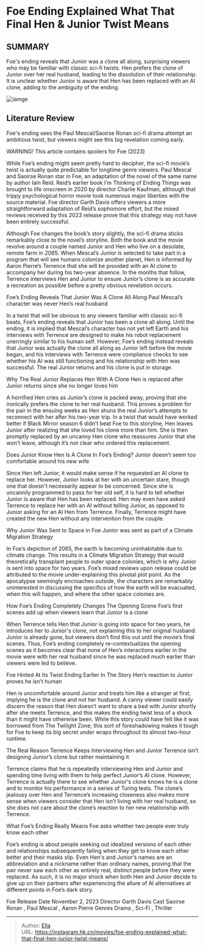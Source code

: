 # Foe Ending Explained What That Final Hen &amp; Junior Twist Means


## SUMMARY 



  Foe&#39;s ending reveals that Junior was a clone all along, surprising viewers who may be familiar with classic sci-fi twists.   Hen prefers the clone of Junior over her real husband, leading to the dissolution of their relationship.   It is unclear whether Junior is aware that Hen has been replaced with an AI clone, adding to the ambiguity of the ending.  

![iamge](https://static1.srcdn.com/wordpress/wp-content/uploads/2024/01/paul-mescal-s-disatrught-junior-rests-his-head-on-saoirse-ronan-s-hen-s-shoulder-in-foe.jpg)

## Literature Review

Foe&#39;s ending sees the Paul Mescal/Saoirse Ronan sci-fi drama attempt an ambitious twist, but viewers might see this big revelation coming early.




WARNING! This article contains spoilers for Foe (2023)




While Foe’s ending might seem pretty hard to decipher, the sci-fi movie’s twist is actually quite predictable for longtime genre viewers. Paul Mescal and Saoirse Ronan star in Foe, an adaptation of the novel of the same name by author Iain Reid. Reid’s earlier book I’m Thinking of Ending Things was brought to life onscreen in 2020 by director Charlie Kaufman, although that trippy psychological horror movie took numerous major liberties with the source material. Foe director Garth Davis offers viewers a more straightforward adaptation of Reid’s sophomore effort, but the mixed reviews received by this 2023 release prove that this strategy may not have been entirely successful.

Although Foe changes the book’s story slightly, the sci-fi drama sticks remarkably close to the novel’s storyline. Both the book and the movie revolve around a couple named Junior and Hen who live on a desolate, remote farm in 2065. When Mescal’s Junior is selected to take part in a program that will see humans colonize another planet, Hen is informed by Aaron Pierre’s Terrence that she will be provided with an AI clone to accompany her during his two-year absence. In the months that follow, Terrence interviews Hen and Junior to ensure Junior’s clone is as accurate a recreation as possible before a pretty obvious revelation occurs.





 Foe’s Ending Reveals That Junior Was A Clone All Along 
Paul Mescal’s character was never Hen’s real husband
         

In a twist that will be obvious to any viewers familiar with classic sci-fi beats, Foe’s ending reveals that Junior has been a clone all along. Until the ending, it is implied that Mescal’s character has not yet left Earth and his interviews with Terrence are designed to make his robot replacement unerringly similar to his human self. However, Foe’s ending instead reveals that Junior was actually the clone all along as Junior left before the movie began, and his interviews with Terrence were compliance checks to see whether his AI was still functioning and his relationship with Hen was successful. The real Junior returns and his clone is put in storage.



 Why The Real Junior Replaces Hen With A Clone 
Hen is replaced after Junior returns since she no longer loves him
          




A horrified Hen cries as Junior’s clone is packed away, proving that she ironically prefers the clone to her real husband. This proves a problem for the pair in the ensuing weeks as Hen shuns the real Junior’s attempts to reconnect with her after his two-year trip. In a twist that would have worked better if Black Mirror season 6 didn’t beat Foe to this storyline, Hen leaves Junior after realizing that she loved his clone more than him. She is then promptly replaced by an uncanny Hen clone who reassures Junior that she won’t leave, although it’s not clear who ordered this replacement.



 Does Junior Know Hen Is A Clone In Foe’s Ending? 
Junior doesn’t seem too comfortable around his new wife
          

Since Hen left Junior, it would make sense if he requested an AI clone to replace her. However, Junior looks at her with an uncertain stare, though one that doesn&#39;t necessarily appear to be concerned. Since she is uncannily programmed to pass for her old self, it is hard to tell whether Junior is aware that Hen has been replaced. Hen may even have asked Terrence to replace her with an AI without telling Junior, as opposed to Junior asking for an AI Hen from Terrence. Finally, Terrence might have created the new Hen without any intervention from the couple.






 Why Junior Was Sent to Space in Foe 
Junior was sent as part of a Climate Migration Strategy
          

In Foe’s depiction of 2065, the earth is becoming uninhabitable due to climate change. This results in a Climate Migration Strategy that would theoretically transplant people to outer space colonies, which is why Junior is sent into space for two years. Foe’s mixed reviews upon release could be attributed to the movie under-explaining this pivotal plot point. As the apocalypse seemingly encroaches outside, the characters are remarkably uninterested in discussing the specifics of how the earth will be evacuated, when this will happen, and where the other space colonies are.



 How Foe’s Ending Completely Changes The Opening Scene 
Foe’s first scenes add up when viewers learn that Junior is a clone
          




When Terrence tells Hen that Junior is going into space for two years, he introduces her to Junior&#39;s clone, not explaining this to her original husband. Junior is already gone, but viewers don’t find this out until the movie’s final scenes. Thus, Foe’s ending completely re-contextualizes the opening scenes as it becomes clear that none of Hen’s interactions earlier in the movie were with her real husband since he was replaced much earlier than viewers were led to believe.



 Foe Hinted At Its Twist Ending Earlier In The Story 
Hen’s reaction to Junior proves he isn’t human
          

Hen is uncomfortable around Junior and treats him like a stranger at first, implying he is the clone and not her husband. A canny viewer could easily discern the reason that Hen doesn’t want to share a bed with Junior shortly after she meets Terrence, and this makes the ending twist less of a shock than it might have otherwise been. While this story could have felt like it was borrowed from The Twilight Zone, this sort of foreshadowing makes it tough for Foe to keep its big secret under wraps throughout its almost two-hour runtime.






 The Real Reason Terrence Keeps Interviewing Hen and Junior 
Terrence isn’t designing Junior’s clone but rather maintaining it
          

Terrence claims that he is repeatedly interviewing Hen and Junior and spending time living with them to help perfect Junior’s AI clone. However, Terrence is actually there to see whether Junior&#39;s clone knows he is a clone and to monitor his performance in a series of Turing tests. The clone’s jealousy over Hen and Terrence’s increasing closeness also makes more sense when viewers consider that Hen isn’t living with her real husband, so she does not care about the clone’s reaction to her new relationship with Terrence.



 What Foe’s Ending Really Means 
Foe asks whether two people ever truly know each other
          




Foe’s ending is about people seeking out idealized versions of each other and relationships subsequently failing when they get to know each other better and their masks slip. Even Hen&#39;s and Junior’s names are an abbreviation and a nickname rather than ordinary names, proving that the pair never saw each other as entirely real, distinct people before they were replaced. As such, it is no major shock when both Hen and Junior decide to give up on their partners after experiencing the allure of AI alternatives at different points in Foe’s dark story.

   Foe      Release Date    November 2, 2023     Director    Garth Davis     Cast    Saoirse Ronan , Paul Mescal , Aaron Pierre     Genres    Drama ,  Sci-Fi , Thriller      


---

> Author: [Ella](https://instagram.hk.cn/)  
> URL: https://instagram.hk.cn/movies/foe-ending-explained-what-that-final-hen-junior-twist-means/  

